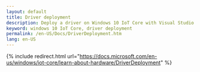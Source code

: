 ```yaml
---
layout: default
title: Driver deployment
description: Deploy a driver on Windows 10 IoT Core with Visual Studio 
keyword: windows 10 IoT Core, driver deployment
permalink: /en-US/Docs/DriverDeployment.htm
lang: en-US
---
```

{% include redirect.html url="https://docs.microsoft.com/en-us/windows/iot-core/learn-about-hardware/DriverDeployment" %}
